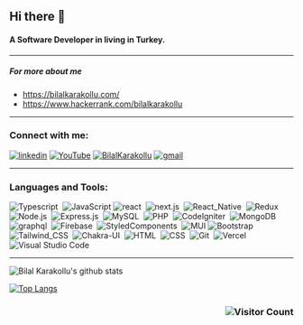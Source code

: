 ## Hi there 👋
#### A Software Developer in living in Turkey.
---
##### For more about me
- https://bilalkarakollu.com/
- https://www.hackerrank.com/bilalkarakollu
---
<h3>Connect with me:</h3>

[![linkedin](https://img.shields.io/badge/-bilalkarakollu-0A66C2?style=flat&logo=linkedin&logoColor=white)](https://linkedin.com/in/bilalkarakollu)
[![YouTube](https://img.shields.io/badge/bilalkarakollu-%23FF0000.svg?style=flat&logo=YouTube&logoColor=white)](https://www.youtube.com/channel/UCbrNk0s89ZcBWo2xk4mrC-A)
[![BilalKarakollu](https://img.shields.io/badge/bilalkarakollu.com-9A0089?style=flat&logo=GoogleChrome&logoColor=white)](https://bilalkarakollu.com/)
[![gmail](https://img.shields.io/badge/-karakollubilal@gmail.com-D14836?style=flat&logo=Gmail&logoColor=white)](mailto:karakollubilal@gmail.com)

---
<h3>Languages and Tools:</h3>

![Typescript](https://img.shields.io/badge/-TypeScript-141a20?style=flat&logo=Typescript&logoColor=3178C6)&nbsp;
![JavaScript](https://img.shields.io/badge/javascript-%23323330.svg?style=flat&logo=javascript&logoColor=%23F7DF1E)
![react](https://img.shields.io/badge/-React-141a20?style=flat&logo=react&logoColor=61DAFB)&nbsp;
![next.js](https://img.shields.io/badge/-Next.js-141a20?style=flat&logo=next.js&logoColor=ffffff)&nbsp;
![React_Native](https://img.shields.io/badge/React_Native-20232A?style=flat&logo=react&logoColor=61DAFB)&nbsp;
![Redux](https://img.shields.io/badge/Redux-593D88?style=flat&logo=redux&logoColor=white)&nbsp;
![Node.js](https://img.shields.io/badge/-Node.js-141a20?style=flat&logo=Node.js&logoColor=75AC63)&nbsp;
![Express.js](https://img.shields.io/badge/Express.js-404D59?style=flat)&nbsp;
![MySQL](https://img.shields.io/badge/MySQL-white?style=flat&logo=mysql&logoColor=orange)&nbsp;
![PHP](https://img.shields.io/badge/PHP-777BB4?style=flat&logo=php&logoColor=white)&nbsp;
![CodeIgniter](https://img.shields.io/badge/CodeIgniter-%23EF4223.svg?style=flat&logo=codeIgniter&logoColor=white)&nbsp;
![MongoDB](https://img.shields.io/badge/-MongoDB-141a20?style=flat&logo=Mongodb&logoColor=75AC63)&nbsp;
![graphql](https://img.shields.io/badge/-GraphQL-141a20?style=flat&logo=graphql&logoColor=E00097)&nbsp;
![Firebase](https://img.shields.io/badge/-Firebase-141a20?style=flat&logo=Firebase&logoColor=FCDC00)&nbsp;
![StyledComponents](https://img.shields.io/badge/-Styled--Components-DB7093?style=flat&logo=styledComponents&logoColor=white)&nbsp;
![MUI](https://img.shields.io/badge/MUI-%230081CB.svg?style=flat&logo=mui&logoColor=white)
![Bootstrap](https://img.shields.io/badge/Bootstrap-563D7C?style=flat&logo=bootstrap&logoColor=white)&nbsp;
![Tailwind_CSS](https://img.shields.io/badge/Tailwind_CSS-38B2AC?style=flat&logo=tailwind-css&logoColor=white)&nbsp;
![Chakra-UI](https://img.shields.io/badge/Chakra--ui-38B2AC?style=flat&logo=chakra-ui&logoColor=white)&nbsp;
![HTML](https://img.shields.io/badge/-HTML-141a20?style=flat&logo=HTML5)&nbsp;
![CSS](https://img.shields.io/badge/-CSS-141a20?style=flat&logo=CSS3&logoColor=1572B6)&nbsp;
![Git](https://img.shields.io/badge/-Git-141a20?style=flat&logo=git)&nbsp;
![Vercel](https://img.shields.io/badge/vercel-%23000000.svg?style=flat&logo=vercel&logoColor=white)
![Visual Studio Code](https://img.shields.io/badge/Visual%20Studio%20Code-0078d7.svg?style=flat&logo=visual-studio-code&logoColor=white)

---
![Bilal Karakollu's github stats](https://github-readme-stats.vercel.app/api?username=bilalkarakollu&count_private=true&theme=onedark&show_icons=true&include_all_commits=true)&nbsp; 

[![Top Langs](https://github-readme-stats.vercel.app/api/top-langs/?username=bilalkarakollu&layout=compact&theme=onedark&count_private=true&langs_count=5&hide=html,shell)](https://github.com/bilalkarakollu/github-readme-stats) 

### <p align="right">![Visitor Count](https://profile-counter.glitch.me/bilalkarakollu/count.svg)</p>
